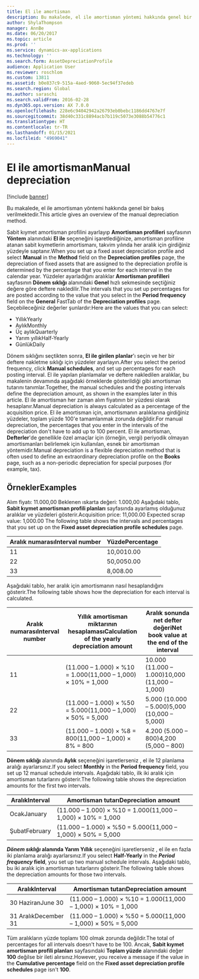 ```yaml
---
title: El ile amortisman
description: Bu makalede, el ile amortisman yöntemi hakkında genel bir bakış verilmektedir.
author: ShylaThompson
manager: AnnBe
ms.date: 06/20/2017
ms.topic: article
ms.prod: ''
ms.service: dynamics-ax-applications
ms.technology: ''
ms.search.form: AssetDepreciationProfile
audience: Application User
ms.reviewer: roschlom
ms.custom: 13811
ms.assetid: b0e837c9-515a-4aed-9060-5ec94f37edeb
ms.search.region: Global
ms.author: saraschi
ms.search.validFrom: 2016-02-28
ms.dyn365.ops.version: AX 7.0.0
ms.openlocfilehash: 228e6c94042942a26793eb0bebc1186dd4767e7f
ms.sourcegitcommit: 38d40c331c8894acb7b119c5073e3088b54776c1
ms.translationtype: HT
ms.contentlocale: tr-TR
ms.lasthandoff: 01/15/2021
ms.locfileid: "4969041"
---
```

# <a name="manual-depreciation"></a><span data-ttu-id="590c5-103">El ile amortisman</span><span class="sxs-lookup"><span data-stu-id="590c5-103">Manual depreciation</span></span>

[!include [banner](../includes/banner.md)]

<span data-ttu-id="590c5-104">Bu makalede, el ile amortisman yöntemi hakkında genel bir bakış verilmektedir.</span><span class="sxs-lookup"><span data-stu-id="590c5-104">This article gives an overview of the manual depreciation method.</span></span>

<span data-ttu-id="590c5-105">Sabit kıymet amortisman profilini ayarlayıp **Amortisman profilleri** sayfasının **Yöntem** alanındaki **El ile** seçeneğini işaretlediğinize, amortisman profiline atanan sabit kıymetlerin amortismanı, takvim yılında her aralık için girdiğiniz yüzdeyle saptanır.</span><span class="sxs-lookup"><span data-stu-id="590c5-105">When you set up a fixed asset depreciation profile and select **Manual** in the **Method** field on the **Depreciation profiles** page, the depreciation of fixed assets that are assigned to the depreciation profile is determined by the percentage that you enter for each interval in the calendar year.</span></span> <span data-ttu-id="590c5-106">Yüzdeler ayarladığını aralıklar **Amortisman profilleri** sayfasının **Dönem sıklığı** alanındaki **Genel** hızlı sekmesinde seçtiğiniz değere göre deftere nakledilir.</span><span class="sxs-lookup"><span data-stu-id="590c5-106">The intervals that you set up percentages for are posted according to the value that you select in the **Period frequency** field on the **General** FastTab of the **Depreciation profiles** page.</span></span> <span data-ttu-id="590c5-107">Seçebileceğiniz değerler şunlardır:</span><span class="sxs-lookup"><span data-stu-id="590c5-107">Here are the values that you can select:</span></span>

-   <span data-ttu-id="590c5-108">Yıllık</span><span class="sxs-lookup"><span data-stu-id="590c5-108">Yearly</span></span>
-   <span data-ttu-id="590c5-109">Aylık</span><span class="sxs-lookup"><span data-stu-id="590c5-109">Monthly</span></span>
-   <span data-ttu-id="590c5-110">Üç aylık</span><span class="sxs-lookup"><span data-stu-id="590c5-110">Quarterly</span></span>
-   <span data-ttu-id="590c5-111">Yarım yıllık</span><span class="sxs-lookup"><span data-stu-id="590c5-111">Half-Yearly</span></span>
-   <span data-ttu-id="590c5-112">Günlük</span><span class="sxs-lookup"><span data-stu-id="590c5-112">Daily</span></span>

<span data-ttu-id="590c5-113">Dönem sıklığını seçtikten sonra, **El ile girilen planlar**'ı seçin ve her bir deftere nakletme sıklığı için yüzdeler ayarlayın.</span><span class="sxs-lookup"><span data-stu-id="590c5-113">After you select the period frequency, click **Manual schedules**, and set up percentages for each posting interval.</span></span> <span data-ttu-id="590c5-114">El ile yapılan planlamalar ve deftere nakledilen aralıklar, bu makalenin devamında aşağıdaki örneklerde gösterildiği gibi amortisman tutarını tanımlar.</span><span class="sxs-lookup"><span data-stu-id="590c5-114">Together, the manual schedules and the posting intervals define the depreciation amount, as shown in the examples later in this article.</span></span> <span data-ttu-id="590c5-115">El ile amortisman her zaman alım fiyatının bir yüzdesi olarak hesaplanır.</span><span class="sxs-lookup"><span data-stu-id="590c5-115">Manual depreciation is always calculated as a percentage of the acquisition price.</span></span> <span data-ttu-id="590c5-116">El ile amortisman için, amortismanın aralıklarına girdiğiniz yüzdeler, toplam yüzde 100'e tamamlanmak zorunda değildir.</span><span class="sxs-lookup"><span data-stu-id="590c5-116">For manual depreciation, the percentages that you enter in the intervals of the depreciation don't have to add up to 100 percent.</span></span> <span data-ttu-id="590c5-117">El ile amortisman, **Defterler**'de genellikle özel amaçlar için (örneğin, vergi) periyodik olmayan amortismanları belirlemek için kullanılan, esnek bir amortisman yöntemidir.</span><span class="sxs-lookup"><span data-stu-id="590c5-117">Manual depreciation is a flexible depreciation method that is often used to define an extraordinary depreciation profile on the **Books** page, such as a non-periodic depreciation for special purposes (for example, tax).</span></span>

## <a name="examples"></a><span data-ttu-id="590c5-118">Örnekler</span><span class="sxs-lookup"><span data-stu-id="590c5-118">Examples</span></span>
<span data-ttu-id="590c5-119">Alım fiyatı: 11.000,00 Beklenen ıskarta değeri: 1.000,00 Aşağıdaki tablo, **Sabit kıymet amortisman profili planları** sayfasında ayarlamış olduğunuz aralıklar ve yüzdeleri gösterir.</span><span class="sxs-lookup"><span data-stu-id="590c5-119">Acquisition price: 11,000.00 Expected scrap value: 1,000.00 The following table shows the intervals and percentages that you set up on the **Fixed asset depreciation profile schedules** page.</span></span>

| <span data-ttu-id="590c5-120">Aralık numarası</span><span class="sxs-lookup"><span data-stu-id="590c5-120">Interval number</span></span> | <span data-ttu-id="590c5-121">Yüzde</span><span class="sxs-lookup"><span data-stu-id="590c5-121">Percentage</span></span> |
|-----------------|------------|
| <span data-ttu-id="590c5-122">1</span><span class="sxs-lookup"><span data-stu-id="590c5-122">1</span></span>               | <span data-ttu-id="590c5-123">10,00</span><span class="sxs-lookup"><span data-stu-id="590c5-123">10.00</span></span>      |
| <span data-ttu-id="590c5-124">2</span><span class="sxs-lookup"><span data-stu-id="590c5-124">2</span></span>               | <span data-ttu-id="590c5-125">50,00</span><span class="sxs-lookup"><span data-stu-id="590c5-125">50.00</span></span>      |
| <span data-ttu-id="590c5-126">3</span><span class="sxs-lookup"><span data-stu-id="590c5-126">3</span></span>               | <span data-ttu-id="590c5-127">8,00</span><span class="sxs-lookup"><span data-stu-id="590c5-127">8.00</span></span>       |

<span data-ttu-id="590c5-128">Aşağıdaki tablo, her aralık için amortismanın nasıl hesaplandığını gösterir.</span><span class="sxs-lookup"><span data-stu-id="590c5-128">The following table shows how the depreciation for each interval is calculated.</span></span>

|  <span data-ttu-id="590c5-129">Aralık numarası</span><span class="sxs-lookup"><span data-stu-id="590c5-129">Interval number</span></span> | <span data-ttu-id="590c5-130">Yıllık amortisman miktarının hesaplaması</span><span class="sxs-lookup"><span data-stu-id="590c5-130">Calculation of the yearly depreciation amount</span></span> | <span data-ttu-id="590c5-131">Aralık sonunda net defter değeri</span><span class="sxs-lookup"><span data-stu-id="590c5-131">Net book value at the end of the interval</span></span> |
|------------------|-----------------------------------------------|-------------------------------------------|
| <span data-ttu-id="590c5-132">1</span><span class="sxs-lookup"><span data-stu-id="590c5-132">1</span></span>                | <span data-ttu-id="590c5-133">(11.000 – 1.000) × %10 = 1.000</span><span class="sxs-lookup"><span data-stu-id="590c5-133">(11,000 – 1,000) × 10% = 1,000</span></span>                | <span data-ttu-id="590c5-134">10.000 (11.000 – 1.000)</span><span class="sxs-lookup"><span data-stu-id="590c5-134">10,000 (11,000 – 1,000)</span></span>                   |
| <span data-ttu-id="590c5-135">2</span><span class="sxs-lookup"><span data-stu-id="590c5-135">2</span></span>                | <span data-ttu-id="590c5-136">(11.000 – 1.000) × %50 = 5.000</span><span class="sxs-lookup"><span data-stu-id="590c5-136">(11,000 – 1,000) × 50% = 5,000</span></span>                | <span data-ttu-id="590c5-137">5.000 (10.000 – 5.000)</span><span class="sxs-lookup"><span data-stu-id="590c5-137">5,000 (10,000 – 5,000)</span></span>                    |
| <span data-ttu-id="590c5-138">3</span><span class="sxs-lookup"><span data-stu-id="590c5-138">3</span></span>                | <span data-ttu-id="590c5-139">(11.000 – 1.000) × %8 = 800</span><span class="sxs-lookup"><span data-stu-id="590c5-139">(11,000 – 1,000) × 8% = 800</span></span>                   | <span data-ttu-id="590c5-140">4.200 (5.000 – 800)</span><span class="sxs-lookup"><span data-stu-id="590c5-140">4,200 (5,000 – 800)</span></span>                       |

<span data-ttu-id="590c5-141">**Dönem sıklığı** alanında **Aylık** seçeneğini işaretlerseniz , el ile 12 planlama aralığı ayarlarsınız.</span><span class="sxs-lookup"><span data-stu-id="590c5-141">If you select **Monthly** in the **Period frequency** field, you set up 12 manual schedule intervals.</span></span> <span data-ttu-id="590c5-142">Aşağıdaki tablo, ilk iki aralık için amortisman tutarlarını gösterir.</span><span class="sxs-lookup"><span data-stu-id="590c5-142">The following table shows the depreciation amounts for the first two intervals.</span></span>

| <span data-ttu-id="590c5-143">Aralık</span><span class="sxs-lookup"><span data-stu-id="590c5-143">Interval</span></span> | <span data-ttu-id="590c5-144">Amortisman tutarı</span><span class="sxs-lookup"><span data-stu-id="590c5-144">Depreciation amount</span></span>            |
|----------|--------------------------------|
| <span data-ttu-id="590c5-145">Ocak</span><span class="sxs-lookup"><span data-stu-id="590c5-145">January</span></span>  | <span data-ttu-id="590c5-146">(11.000 – 1.000) × %10 = 1.000</span><span class="sxs-lookup"><span data-stu-id="590c5-146">(11,000 – 1,000) × 10% = 1,000</span></span> |
| <span data-ttu-id="590c5-147">Şubat</span><span class="sxs-lookup"><span data-stu-id="590c5-147">February</span></span> | <span data-ttu-id="590c5-148">(11.000 – 1.000) × %50 = 5.000</span><span class="sxs-lookup"><span data-stu-id="590c5-148">(11,000 – 1,000) × 50% = 5,000</span></span> |

<span data-ttu-id="590c5-149">*<strong><em>Dönem sıklığı</em>* alanında </strong> <strong>Yarım Yıllık</strong> seçeneğini işaretlerseniz , el ile en fazla iki planlama aralığı ayarlarsınız.</span><span class="sxs-lookup"><span data-stu-id="590c5-149">If you select <strong>Half-Yearly</strong> in the *<strong><em>Period frequency</em>* field</strong>, you set up two manual schedule intervals.</span></span> <span data-ttu-id="590c5-150">Aşağıdaki tablo, bu iki aralık için amortisman tutarlarını gösterir.</span><span class="sxs-lookup"><span data-stu-id="590c5-150">The following table shows the depreciation amounts for those two intervals.</span></span>

| <span data-ttu-id="590c5-151">Aralık</span><span class="sxs-lookup"><span data-stu-id="590c5-151">Interval</span></span>    | <span data-ttu-id="590c5-152">Amortisman tutarı</span><span class="sxs-lookup"><span data-stu-id="590c5-152">Depreciation amount</span></span>            |
|-------------|--------------------------------|
| <span data-ttu-id="590c5-153">30 Haziran</span><span class="sxs-lookup"><span data-stu-id="590c5-153">June 30</span></span>     | <span data-ttu-id="590c5-154">(11.000 – 1.000) × %10 = 1.000</span><span class="sxs-lookup"><span data-stu-id="590c5-154">(11,000 – 1,000) × 10% = 1,000</span></span> |
| <span data-ttu-id="590c5-155">31 Aralık</span><span class="sxs-lookup"><span data-stu-id="590c5-155">December 31</span></span> | <span data-ttu-id="590c5-156">(11.000 – 1.000) × %50 = 5.000</span><span class="sxs-lookup"><span data-stu-id="590c5-156">(11,000 – 1,000) × 50% = 5,000</span></span> |

<span data-ttu-id="590c5-157">Tüm aralıkların yüzde toplamı 100 olmak zorunda değildir.</span><span class="sxs-lookup"><span data-stu-id="590c5-157">The total of percentages for all intervals doesn't have to be 100.</span></span> <span data-ttu-id="590c5-158">Ancak, **Sabit kıymet amortisman profili planları** sayfasındaki **Toplam yüzde** alanındaki değer **100** değilse bir ileti alırsınız.</span><span class="sxs-lookup"><span data-stu-id="590c5-158">However, you receive a message if the value in the **Cumulative percentage** field on the **Fixed asset depreciation profile schedules** page isn't **100**.</span></span>



